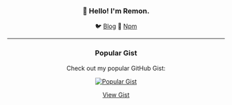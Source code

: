 <h3 align="center">👋 Hello! I'm Remon.</h3>

<p align="center">
  🐦 <a href="https://dev.to/remonhasan">Blog</a> 🐹
  <a href="https://www.npmjs.com/~remonhasan">Npm</a>
</p>

---

<div align="center">
  <h3>Popular Gist</h3>
  <p>Check out my popular GitHub Gist:</p>
  <div align="center">
    <a href="https://gist.github.com/your-username/gist-id">
      <img src="https://gist.github.com/your-username/gist-id/raw/gist-thumbnail.jpg" alt="Popular Gist">
    </a>
  </div>
  <p><a href="https://gist.github.com/your-username/gist-id">View Gist</a></p>
</div>
